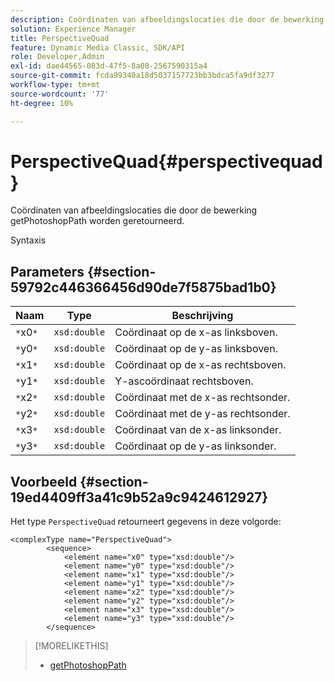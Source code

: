 ```yaml
---
description: Coördinaten van afbeeldingslocaties die door de bewerking getPhotoshopPath worden geretourneerd.
solution: Experience Manager
title: PerspectiveQuad
feature: Dynamic Media Classic, SDK/API
role: Developer,Admin
exl-id: dae44565-083d-47f5-8a08-2567590315a4
source-git-commit: fcda99340a18d5037157723bb3bdca5fa9df3277
workflow-type: tm+mt
source-wordcount: '77'
ht-degree: 10%

---
```


# PerspectiveQuad{#perspectivequad}

Coördinaten van afbeeldingslocaties die door de bewerking getPhotoshopPath worden geretourneerd.

Syntaxis

## Parameters {#section-59792c446366456d90de7f5875bad1b0}

| Naam | Type | Beschrijving |
|---|---|---|
| `*`x0`*` | `xsd:double` | Coördinaat op de x-as linksboven. |
| `*`y0`*` | `xsd:double` | Coördinaat op de y-as linksboven. |
| `*`x1`*` | `xsd:double` | Coördinaat op de x-as rechtsboven. |
| `*`y1`*` | `xsd:double` | Y-ascoördinaat rechtsboven. |
| `*`x2`*` | `xsd:double` | Coördinaat met de x-as rechtsonder. |
| `*`y2`*` | `xsd:double` | Coördinaat met de y-as rechtsonder. |
| `*`x3`*` | `xsd:double` | Coördinaat van de x-as linksonder. |
| `*`y3`*` | `xsd:double` | Coördinaat op de y-as linksonder. |

## Voorbeeld {#section-19ed4409ff3a41c9b52a9c9424612927}

Het type `PerspectiveQuad` retourneert gegevens in deze volgorde:

```
<complexType name="PerspectiveQuad">
        <sequence>
            <element name="x0" type="xsd:double"/>
            <element name="y0" type="xsd:double"/>
            <element name="x1" type="xsd:double"/>
            <element name="y1" type="xsd:double"/>
            <element name="x2" type="xsd:double"/>
            <element name="y2" type="xsd:double"/>
            <element name="x3" type="xsd:double"/>
            <element name="y3" type="xsd:double"/>
        </sequence>
```

>[!MORELIKETHIS]
>
>* [getPhotoshopPath](../../operations/c-operations-intro/c-methods/r-get-photoshop-path.md#reference-545f902f84194951ac04e947fdc803b9)

